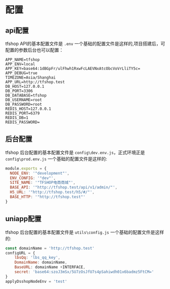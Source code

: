 # 配置
## api配置
tfshop API的基本配置文件是 `.env`
一个基础的配置文件是这样的,项目搭建后，可配置的参数后台也可以配置：
```
APP_NAME=tfshop
APP_ENV=local
APP_KEY=base64:1dBGpFr/ulFhwh1RxwFcLAEVNxAtcObcVoVrLliTY5c=
APP_DEBUG=true
TIMEZONE=Asia/Shanghai
APP_URL=http://tfshop.test
DB_HOST=127.0.0.1
DB_PORT=3306
DB_DATABASE=tfshop
DB_USERNAME=root
DB_PASSWORD=root
REDIS_HOST=127.0.0.1
REDIS_PORT=6379
REDIS_DB=1
REDIS_PASSWORD=
```
## 后台配置
tfshop 后台配置的基本配置文件是 `config\dev.env.js`，正式环境正是`config\prod.env.js`
一个基础的配置文件是这样的:
```js
module.exports = {
  NODE_ENV: '"development"',
  ENV_CONFIG: '"dev"',
  SITE_NAME: '"TFSHOP电商商城"',
  BASE_API: '"http://tfshop.test/api/v1/admin/"',
  H5_URL: '"http://tfshop.test/h5/#/"',
  BASE_HTTP: '"http://tfshop.test"'
}
```
## uniapp配置
tfshop 后台配置的基本配置文件是 `utils\config.js`
一个基础的配置文件是这样的:
```js
const domainName = 'http://tfshop.test'
configURL = {
    lbsQq: 'lbs_qq_key',
    DomainName: domainName,
    BaseURL: domainName +INTERFACE,
    secret: 'base64:szoJ3mSx/5U7zOsJfU7s4pSahiwdh01x6badmz5FtCM='
}
applyDsshopNodeEnv = 'test'
```